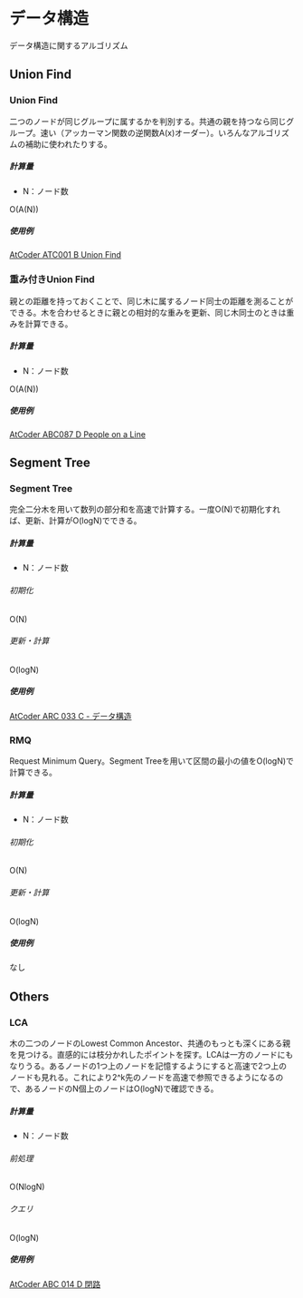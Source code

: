 # データ構造
データ構造に関するアルゴリズム
## Union Find

### Union Find
二つのノードが同じグループに属するかを判別する。共通の親を持つなら同じグループ。速い（アッカーマン関数の逆関数A(x)オーダー）。いろんなアルゴリズムの補助に使われたりする。

##### 計算量
- N：ノード数

O(A(N))

##### 使用例
[AtCoder ATC001 B Union Find](https://beta.atcoder.jp/contests/atc001/submissions/3194816)

### 重み付きUnion Find
親との距離を持っておくことで、同じ木に属するノード同士の距離を測ることができる。木を合わせるときに親との相対的な重みを更新、同じ木同士のときは重みを計算できる。

##### 計算量
- N：ノード数

O(A(N))

##### 使用例
[AtCoder ABC087 D People on a Line](https://beta.atcoder.jp/contests/abc087/submissions/3206886)


## Segment Tree

### Segment Tree
完全二分木を用いて数列の部分和を高速で計算する。一度O(N)で初期化すれば、更新、計算がO(logN)でできる。

##### 計算量
- N：ノード数

###### 初期化
O(N)

###### 更新・計算
O(logN)

##### 使用例
[AtCoder ARC 033 C - データ構造](https://beta.atcoder.jp/contests/arc033/submissions/3208430)


### RMQ
Request Minimum Query。Segment Treeを用いて区間の最小の値をO(logN)で計算できる。
##### 計算量
- N：ノード数

###### 初期化
O(N)

###### 更新・計算
O(logN)

##### 使用例
なし


## Others

### LCA
木の二つのノードのLowest Common Ancestor、共通のもっとも深くにある親を見つける。直感的には枝分かれしたポイントを探す。LCAは一方のノードにもなりうる。あるノードの1つ上のノードを記憶するようにすると高速で2つ上のノードも見れる。これにより2^k先のノードを高速で参照できるようになるので、あるノードのN個上のノードはO(logN)で確認できる。

##### 計算量
- N：ノード数
###### 前処理
O(NlogN)
###### クエリ
O(logN)

##### 使用例
[AtCoder ABC 014 D 閉路](https://beta.atcoder.jp/contests/abc014/submissions/3213922)
